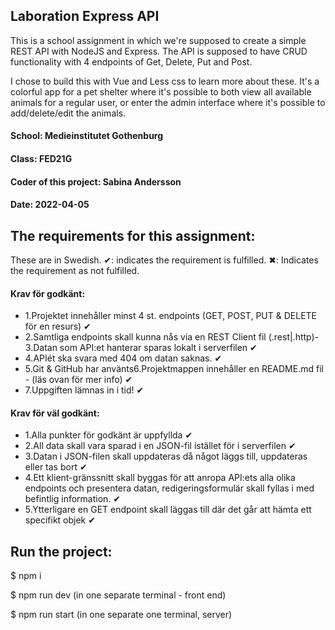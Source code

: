 ## Laboration Express API

This is a school assignment in which we're supposed to create a simple REST API with NodeJS and Express. The API is supposed to have CRUD functionality with 4 endpoints of Get, Delete, Put and Post. 

I chose to build this with Vue and Less css to learn more about these. It's a colorful app for a pet shelter where it's possible to both view all available animals for a regular user, or enter the admin interface where it's possible to add/delete/edit the animals.

#### School: Medieinstitutet Gothenburg
#### Class: FED21G
#### Coder of this project: Sabina Andersson
#### Date: 2022-04-05 


## The requirements for this assignment:
These are in Swedish. 
✔: indicates the requirement is fulfilled.
✖: Indicates the requirement as not fulfilled.

#### Krav för godkänt:
- 1.Projektet innehåller minst 4 st. endpoints (GET, POST, PUT & DELETE för en resurs) ✔
- 2.Samtliga endpoints skall kunna nås via en REST Client fil (.rest|.http)- 3.Datan som API:et hanterar sparas lokalt i serverfilen ✔
- 4.APIét ska svara med 404 om datan saknas. ✔
- 5.Git & GitHub har använts6.Projektmappen innehåller en README.md fil - (läs ovan för mer info) ✔
- 7.Uppgiften lämnas in i tid! ✔

#### Krav för väl godkänt:
- 1.Alla punkter för godkänt är uppfyllda ✔
- 2.All data skall vara sparad i en JSON-fil istället för i serverfilen ✔
- 3.Datan i JSON-filen skall uppdateras då något läggs till, uppdateras eller tas bort ✔
- 4.Ett klient-gränssnitt skall byggas för att anropa API:ets alla olika endpoints och presentera datan, redigeringsformulär skall fyllas i med befintlig information. ✔
- 5.Ytterligare en GET endpoint skall läggas till där det går att hämta ett specifikt objek ✔

## Run the project:

$ npm i

$ npm run dev  (in one separate terminal - front end)

$ npm run start  (in one separate one terminal, server)